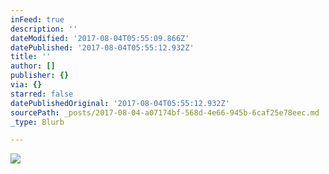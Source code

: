 ```yaml
---
inFeed: true
description: ''
dateModified: '2017-08-04T05:55:09.866Z'
datePublished: '2017-08-04T05:55:12.932Z'
title: ''
author: []
publisher: {}
via: {}
starred: false
datePublishedOriginal: '2017-08-04T05:55:12.932Z'
sourcePath: _posts/2017-08-04-a07174bf-568d-4e66-945b-6caf25e78eec.md
_type: Blurb

---
```

![](https://the-grid-user-content.s3-us-west-2.amazonaws.com/95d0c320-3e27-4f9d-b30a-c649b2540f45.png)